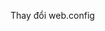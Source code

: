 Thay đổi web.config
<add name="DefaultConnection" connectionString="Data Source=ADMIN\SQLEXPRESS01;Initial Catalog=Project_23TH0003;Integrated Security=True" providerName="System.Data.SqlClient" />
<add name="Project_23TH0003Entities" connectionString="metadata=res://*/Models.Model_23TH0003.csdl|res://*/Models.Model_23TH0003.ssdl|res://*/Models.Model_23TH0003.msl;
	 provider=System.Data.SqlClient;provider connection string=&quot;data source=ADMIN\SQLEXPRESS01;initial catalog=Project_23TH0003;integrated security=True;encrypt=False;MultipleActiveResultSets=True;App=EntityFramework&quot;" providerName="System.Data.EntityClient" />
  

